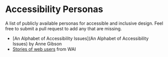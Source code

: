 # Accessibility Personas
A list of publicly available personas for accessible and inclusive design. Feel free to submit a pull request to add any that are missing. 

* [An Alphabet of Accessibility Issues](An Alphabet of Accessibility Issues) by Anne Gibson
* [Stories of web users](https://www.w3.org/WAI/intro/people-use-web/stories.html) from WAI

